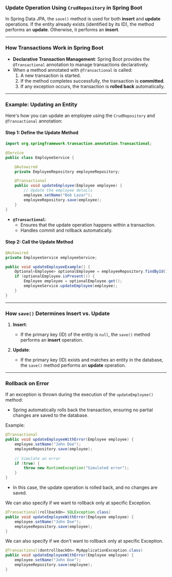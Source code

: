 ### **Update Operation Using `CrudRepository` in Spring Boot**

In Spring Data JPA, the `save()` method is used for both **insert** and **update** operations. If the entity already exists (identified by its ID), the method performs an **update**. Otherwise, it performs an **insert**.

---

### **How Transactions Work in Spring Boot**

- **Declarative Transaction Management**: Spring Boot provides the `@Transactional` annotation to manage transactions declaratively. 
- When a method annotated with `@Transactional` is called:
  1. A new transaction is started.
  2. If the method completes successfully, the transaction is **committed**.
  3. If any exception occurs, the transaction is **rolled back** automatically.

---

### **Example: Updating an Entity**

Here's how you can update an employee using the `CrudRepository` and `@Transactional` annotation:

#### **Step 1: Define the Update Method**

```java
import org.springframework.transaction.annotation.Transactional;

@Service
public class EmployeeService {

    @Autowired
    private EmployeeRepository employeeRepository;

    @Transactional
    public void updateEmployee(Employee employee) {
        // Update the employee details
        employee.setName("Bob Lazar");
        employeeRepository.save(employee);
    }
}
```

- **`@Transactional`**:
  - Ensures that the update operation happens within a transaction.
  - Handles commit and rollback automatically.

#### **Step 2: Call the Update Method**

```java
@Autowired
private EmployeeService employeeService;

public void updateEmployeeExample() {
    Optional<Employee> optionalEmployee = employeeRepository.findById(1);
    if (optionalEmployee.isPresent()) {
        Employee employee = optionalEmployee.get();
        employeeService.updateEmployee(employee);
    }
}
```

---

### **How `save()` Determines Insert vs. Update**

1. **Insert**:
   - If the primary key (ID) of the entity is `null`, the `save()` method performs an **insert** operation.

2. **Update**:
   - If the primary key (ID) exists and matches an entity in the database, the `save()` method performs an **update** operation.

---

### **Rollback on Error**

If an exception is thrown during the execution of the `updateEmployee()` method:
- Spring automatically rolls back the transaction, ensuring no partial changes are saved to the database.

Example:
```java
@Transactional
public void updateEmployeeWithError(Employee employee) {
    employee.setName("John Doe");
    employeeRepository.save(employee);
    
    // Simulate an error
    if (true) {
        throw new RuntimeException("Simulated error");
    }
}
```
- In this case, the update operation is rolled back, and no changes are saved.


We can also specify if we want to rollback only at specific Exception.

```java
@Transactional(rollbackOn= SQLException.class)
public void updateEmployeeWithError(Employee employee) {
    employee.setName("John Doe");
    employeeRepository.save(employee);
}
```


We can also specify if we don't want to rollback only at specific Exception.

```java
@Transactional(dontrollbackOn= MyApplicationException.class)
public void updateEmployeeWithError(Employee employee) {
    employee.setName("John Doe");
    employeeRepository.save(employee);
}
```
